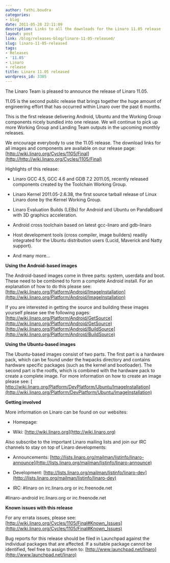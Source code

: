 ```yaml
---
author: fathi.boudra
categories:
- blog
date: 2011-05-28 22:11:09
description: Links to all the downloads for the Linaro 11.05 release
layout: post
link: /blog/releases-blog/linaro-11-05-released/
slug: linaro-11-05-released
tags:
- Releases
- '11.05'
- Linaro
- release
title: Linaro 11.05 released
wordpress_id: 3385
---
```


The Linaro Team is pleased to announce the release of Linaro 11.05.

11.05 is the second public release that brings together the huge amount of engineering effort that has occurred within Linaro over the past 6 months.

This is the first release delivering Android, Ubuntu and the Working Group components nicely bundled into one release. We will continue to pick up more Working Group and Landing Team outputs in the upcoming monthly releases.

We encourage everybody to use the 11.05 release. The download links for all images and components are available on our release page: [http://wiki.linaro.org/Cycles/1105/Final](http://http://wiki.linaro.org/Cycles/1105/Final)

Highlights of this release:

  * Linaro GCC 4.5, GCC 4.6 and GDB 7.2 2011.05, recently released components created by the Toolchain Working Group.


  * Linaro Kernel 2011.05-2.6.38, the first source tarball release of Linux Linaro done by the Kernel Working Group.


  * Linaro Evaluation Builds (LEBs) for Android and Ubuntu on PandaBoard with 3D graphics acceleration.


  * Android cross toolchain based on latest gcc-linaro and gdb-linaro


  * Host development tools (cross compiler, image builders) readily integrated for the Ubuntu distribution users (Lucid, Maverick and Natty support).


  * And many more...


**Using the Android-based images**

The Android-based images come in three parts: system, userdata and boot. These need to be combined to form a complete Android install. For an explanation of how to do this please see:
[http://wiki.linaro.org/Platform/Android/ImageInstallation](http://wiki.linaro.org/Platform/Android/ImageInstallation)

If you are interested in getting the source and building these images yourself please see the following pages:
[http://wiki.linaro.org/Platform/Android/GetSource](http://wiki.linaro.org/Platform/Android/GetSource)
[http://wiki.linaro.org/Platform/Android/BuildSource](http://wiki.linaro.org/Platform/Android/BuildSource)

**Using the Ubuntu-based images**

The Ubuntu-based images consist of two parts. The first part is a hardware pack, which can be found under the hwpacks directory and contains hardware specific packages (such as the kernel and bootloader). The second part is the rootfs, which is combined with the hardware pack to create a complete image. For more information on how to create an image please see:
[ http://wiki.linaro.org/Platform/DevPlatform/Ubuntu/ImageInstallation](http://wiki.linaro.org/Platform/DevPlatform/Ubuntu/ImageInstallation)

**Getting involved**

More information on Linaro can be found on our websites:

  * Homepage: []()


  * Wiki: [http://wiki.linaro.org](http://wiki.linaro.org)


Also subscribe to the important Linaro mailing lists and join our IRC channels to stay on top of Linaro developments:


  * Announcements: [http://lists.linaro.org/mailman/listinfo/linaro-announce](http://lists.linaro.org/mailman/listinfo/linaro-announce)


  * Development: [http://lists.linaro.org/mailman/listinfo/linaro-dev](http://lists.linaro.org/mailman/listinfo/linaro-dev)


  * IRC: #linaro on irc.linaro.org or irc.freenode.net
  
#linaro-android irc.linaro.org or irc.freenode.net

**Known issues with this release**

For any errata issues, please see:
[http://wiki.linaro.org/Cycles/1105/Final#Known_Issues](http://wiki.linaro.org/Cycles/1105/Final#Known_Issues)

Bug reports for this release should be filed in Launchpad against the individual packages that are affected. If a suitable package cannot be identified, feel free to assign them to:
[http://www.launchpad.net/linaro](http://www.launchpad.net/linaro)